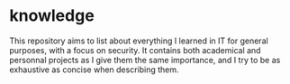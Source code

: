 # knowledge
This repository aims to list about everything I learned in IT for general purposes, with a focus on security. It contains both academical and personnal projects as I give them the same importance, and I try to be as exhaustive as concise when describing them.
